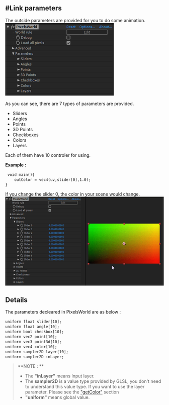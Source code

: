 #Link parameters
---
The outside parameters are provided for you to do some animation. 
<br>
![Parameters](parameters.png)

As you can see, there are 7 types of parameters are provided. 
- Sliders
- Angles
- Points
- 3D Points
- Checkboxes
- Colors
- Layers

Each of them have 10 controler for using. 

**Example :**
```glsl:link_slider.shader
 void main(){
    outColor = vec4(uv,slider[0],1.0);
}
```
 If you change the slider 0, the color in your scene would change.
<br>
![uvslider](uvslider.gif)
 


## Details
The  parameters decleared in PixelsWorld are as below : 
```glsl:parameters.shader
uniform float slider[10];
uniform float angle[10];
uniform bool checkbox[10];
uniform vec2 point[10];
uniform vec3 point3d[10];
uniform vec4 color[10];
uniform sampler2D layer[10];
uniform sampler2D inLayer;
```
> **NOTE : **
> - The **"inLayer"** means Input layer. 
> - The **sampler2D** is a value type provided by GLSL, you don't need to understand this value type. If you want to use the layer parameter. Please see the ["getColor"](getColor.md) section
> - **"uniform"** means global value. 